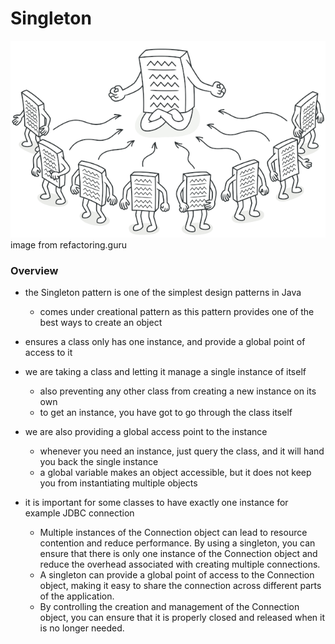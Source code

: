 # Singleton

![Singleton_image](https://github.com/farzadafi/Design_Pattern/blob/master/image/Singleton_image_1.png)
</br>
image from refactoring.guru

### Overview

- the Singleton pattern is one of the simplest design patterns in Java
    - comes under creational pattern as this pattern provides one of the best ways to create an object

- ensures a class only has one instance, and provide a global point of access to it

- we are taking a class and letting it manage a single instance of itself
    - also preventing any other class from creating a new instance on its own
    - to get an instance, you have got to go through the class itself

- we are also providing a global access point to the instance
    - whenever you need an instance, just query the class, and it will hand you back the single instance
    - a global variable makes an object accessible, but it does not keep you from instantiating multiple objects

- it is important for some classes to have exactly one instance for example JDBC connection
    - Multiple instances of the Connection object can lead to resource contention and reduce performance.
      By using a singleton, you can ensure that there is only one instance of the Connection object and reduce
      the overhead associated with creating multiple connections.
    - A singleton can provide a global point of access to the Connection object,
      making it easy to share the connection across different parts of the application.
    - By controlling the creation and management of the Connection object,
      you can ensure that it is properly closed and released when it is no longer needed.